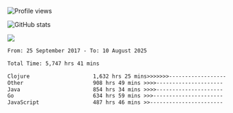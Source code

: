 ![Profile views](https://komarev.com/ghpvc/?username=liuchong)

![GitHub stats](https://github-readme-stats.vercel.app/api?username=liuchong&show_icons=true)

<img src="https://cr-skills-chart-widget.azurewebsites.net/api/api?username=liuchong&skills=Java,JavaScript,Python,Go,Rust,Zig&show-other-skills=true"/>

<!--START_SECTION:waka-->

```txt
From: 25 September 2017 - To: 10 August 2025

Total Time: 5,747 hrs 41 mins

Clojure                    1,632 hrs 25 mins>>>>>>>------------------   28.40 %
Other                      908 hrs 49 mins >>>>---------------------   15.81 %
Java                       854 hrs 34 mins >>>>---------------------   14.87 %
Go                         634 hrs 59 mins >>>----------------------   11.05 %
JavaScript                 487 hrs 46 mins >>-----------------------   08.49 %
```

<!--END_SECTION:waka-->
